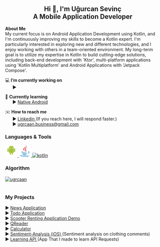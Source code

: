 <h2 align="center">Hi 👋, I'm Uğurcan Sevinç </br> A Mobile Application Developer </h2>

**About Me**<br/>
My current focus is on Android Application Development using Kotlin, and I'm continuously improving my skills to become a Kotlin expert. I'm particularly interested in exploring new and different technologies, and I enjoy working with others in a team-oriented environment. My long-term goal is to utilize my expertise in Kotlin to build cutting-edge solutions, including back-end development with 'Ktor', multi-platform applications using 'Kotlin Multiplatform' and Android Applications with 'Jetpack Compose'.

💻 **I’m currently working on**<br/>
   &nbsp;&nbsp;&nbsp;&nbsp;&nbsp;&nbsp;►  <br/>

📖 **Currently learning**<br/>
   &nbsp;&nbsp;&nbsp;&nbsp;&nbsp;&nbsp;► <a href="https://developer.android.com">Native Android</a><br/>
   
✉️ **How to reach me**<br/>
   &nbsp;&nbsp;&nbsp;&nbsp;&nbsp;&nbsp;► <a href="https://linkedin.com/in/ugrcaan" target="blank"> Linkedin </a> (If you reach here, I will respond faster.) <br/>
   &nbsp;&nbsp;&nbsp;&nbsp;&nbsp;&nbsp;► ugrcaan.business@gmail.com

<h3 align="left">Languages & Tools</h3> <a href="https://developer.android.com" target="_blank"> <img src="https://raw.githubusercontent.com/devicons/devicon/master/icons/android/android-original-wordmark.svg" alt="android" width="40" height="40"/> </a> <a href="https://www.java.com" target="_blank"> <img src="https://raw.githubusercontent.com/devicons/devicon/master/icons/java/java-original.svg" alt="java" width="40" height="40"/> </a> <a href="https://kotlinlang.org" target="_blank"> <img src="https://www.vectorlogo.zone/logos/kotlinlang/kotlinlang-icon.svg" alt="kotlin" width="40" height="40"/> </a> </p>


<h3 align="left">Algorithm</h3>
<a href="https://www.hackerrank.com/ugrcaan" target="blank"><img align="center" src="https://raw.githubusercontent.com/rahuldkjain/github-profile-readme-generator/master/src/images/icons/Social/hackerrank.svg" alt="ugrcaan" height="30" width="40" /></a> <br/><br/>



<h3 align="left">My Projects</h3>
► <a href="https://github.com/ugurcan-sevinc/ProjectNews" target="blank"> News Application </a><br/>
► <a href="https://github.com/ugurcan-sevinc/OneTaskMan" target="blank"> Todo Application </a><br/>
► <a href="https://github.com/ugurcan-sevinc/ProjectSFinal" target="blank"> Scooter Renting Application Demo</a><br/>
► <a href="https://github.com/ugurcan-sevinc/QReader" target="blank"> QReader </a><br/>
► <a href="https://github.com/ugurcan-sevinc/Calculator" target="blank"> Calculator </a><br/>
► <a href="https://github.com/ugurcan-sevinc/Sentiment-Analysis" target="blank"> Sentiment-Analysis (iOS) </a> (Sentiment analysis on clothing comments)
<br/>
► <a href="https://github.com/ugurcan-sevinc/LearningAPI" target="blank"> Learning API </a> (App That I made to learn API Requests)<br/>

<!--
<h3 align="left">Also Currently Developing</h3>
► A Water Reminder App<br/>
► Chat Application with Ktor Backend <br/> -->
